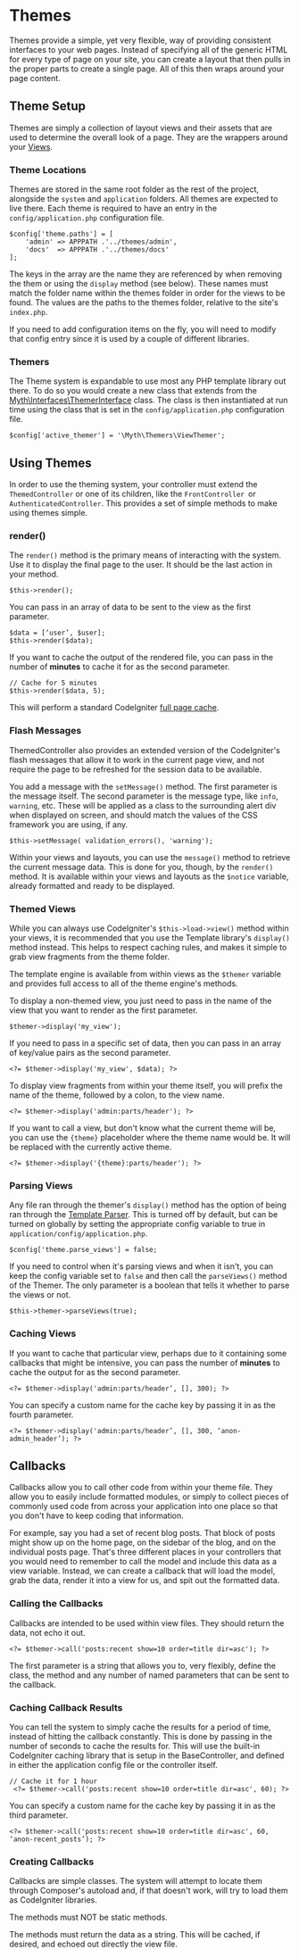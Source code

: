 # Themes

Themes provide a simple, yet very flexible, way of providing consistent interfaces to your web pages. Instead of specifying all of the generic HTML for every type of page on your site, you can create a layout that then pulls in the proper parts to create a single page. All of this then wraps around your page content.

## Theme Setup
Themes are simply a collection of layout views and their assets that are used to determine the overall look of a page. They are the wrappers around your [Views](general/views). 

### Theme Locations
Themes are stored in the same root folder as the rest of the project, alongside the `system` and `application` folders.  All themes are expected to live there. Each theme is required to have an entry in the `config/application.php` configuration file.  

	$config['theme.paths'] = [
    	'admin' => APPPATH .'../themes/admin',
	    'docs'  => APPPATH .'../themes/docs'
	];

The keys in the array are the name they are referenced by when removing the them or using the `display` method (see below). These names must match the folder name within the themes folder in order for the views to be found. The values are the paths to the themes folder, relative to the site's `index.php`.

If you need to add configuration items on the fly, you will need to modify that config entry since it is used by a couple of different libraries. 

### Themers
The Theme system is expandable to use most any PHP template library out there. To do so you would create a new class that extends from the [Myth\Interfaces\ThemerInterface](interfaces/template) class. The class is then instantiated at run time using the class that is set in the `config/application.php` configuration file.

	$config['active_themer'] = '\Myth\Themers\ViewThemer';


## Using Themes

In order to use the theming system, your controller must extend the `ThemedController` or one of its children, like the `FrontController `or `AuthenticatedController`. This provides a set of simple methods to make using themes simple.

### render()
The `render()` method is the primary means of interacting with the system. Use it to display the final page to the user. It should be the last action in your method. 

	$this->render();

You can pass in an array of data to be sent to the view as the first parameter.

	$data = [‘user’, $user];
	$this->render($data);

If you want to cache the output of the rendered file, you can pass in the number of **minutes** to cache it for as the second parameter.

	// Cache for 5 minutes
	$this->render($data, 5);

This will perform a standard CodeIgniter [full page cache](http://www.codeigniter.com/userguide3/general/caching.html).

### Flash Messages
ThemedController also provides an extended version of the CodeIgniter's flash messages that allow it to work in the current page view, and not require the page to be refreshed for the session data to be available.

You add a message with the `setMessage()` method. The first parameter is the message itself. The second parameter is the message type, like `info`, `warning`, etc. These will be applied as a class to the surrounding alert div when displayed on screen, and should match the values of the CSS framework you are using, if any.

	$this->setMessage( validation_errors(), 'warning');

Within your views and layouts, you can use the `message()` method to retrieve the current message data. This is done for you, though, by the `render()` method. It is available within your views and layouts as the `$notice` variable, already formatted and ready to be displayed.

### Themed Views
While you can always use CodeIgniter's `$this->load->view()` method within your views, it is recommended that you use the Template library's `display()` method instead. This helps to respect caching rules, and makes
it simple to grab view fragments from the theme folder.

The template engine is available from within views as the `$themer` variable and provides full access to all of the theme engine's methods.

To display a non-themed view, you just need to pass in the name of the view that you want to render as the first parameter. 

	$themer->display('my_view');
	
If you need to pass in a specific set of data, then you can pass in an array of key/value pairs as the second parameter. 

	<?= $themer->display('my_view', $data); ?>
	
To display view fragments from within your theme itself, you will prefix the name of the theme, followed by a colon, to the view name. 

	<?= $themer->display('admin:parts/header'); ?>

If you want to call a view, but don't know what the current theme will be, you can use the `{theme}` placeholder where the theme name would be. It will be replaced with the currently active theme. 

	<?= $themer->display('{theme}:parts/header'); ?>

### Parsing Views
Any file ran through the themer's `display()` method has the option of being ran through the [Template Parser](http://www.codeigniter.com/userguide3/libraries/parser.html). This is turned off by default, but can be turned on globally by setting the appropriate config variable to true in `application/config/application.php`.

	$config['theme.parse_views'] = false;

If you need to control when it's parsing views and when it isn't, you can keep the config variable set to `false` and then call the `parseViews()` method of the Themer. The only parameter is a boolean that tells it whether to parse the views or not.

	$this->themer->parseViews(true);

### Caching Views

If you want to cache that particular view, perhaps due to it containing some callbacks that might be intensive, you can pass the number of **minutes** to cache the output for as the second parameter.

	<?= $themer->display('admin:parts/header’, [], 300); ?>

You can specify a custom name for the cache key by passing it in as the fourth parameter.

	<?= $themer->display('admin:parts/header’, [], 300, ‘anon-admin_header’); ?>

## Callbacks
Callbacks allow you to call other code from within your theme file. They allow you to easily include formatted modules, or simply to collect pieces of commonly used code from across your application into one place so that you don't have to keep coding that information. 

For example, say you had a set of recent blog posts. That block of posts might show up on the home page, on the sidebar of the blog, and on the individual posts page. That's three different places in your controllers that you would need to remember to call the model and include this data as a view variable. Instead, we can create a callback that will load the model, grab the data, render it into a view for us, and spit out the formatted data.

### Calling the Callbacks
Callbacks are intended to be used within view files. They should return the data, not echo it out. 

	<?= $themer->call('posts:recent show=10 order=title dir=asc'); ?>
	
The first parameter is a string that allows you to, very flexibly, define the class, the method and any number of named parameters that can be sent to the callback. 

### Caching Callback Results
You can tell the system to simply cache the results for a period of time, instead of hitting the callback constantly. This is done by passing in the number of seconds to cache the results for. This will use the built-in CodeIgniter caching library that is setup in the BaseController, and defined in either the application config file or the controller itself. 

	// Cache it for 1 hour
	 <?= $themer->call('posts:recent show=10 order=title dir=asc', 60); ?>

You can specify a custom name for the cache key by passing it in as the third parameter.

	<?= $themer->call('posts:recent show=10 order=title dir=asc', 60, ‘anon-recent_posts’); ?>

### Creating Callbacks
Callbacks are simple classes. The system will attempt to locate them through Composer's autoload and, if that doesn't work, will try to load them as CodeIgniter libraries.

The methods must NOT be static methods. 

The methods must return the data as a string. This will be cached, if desired, and echoed out directly the view file.